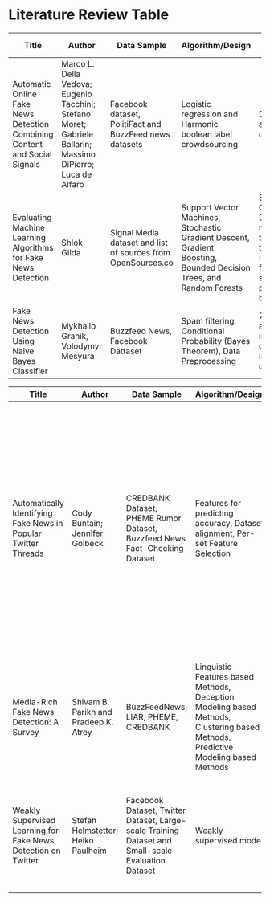 # Literature Review Table

| Title | Author | Data Sample | Algorithm/Design | Key Findings |
|-------|--------|-------------|------------------|--------------|
| Automatic Online Fake News Detection Combining Content and Social Signals | Marco L. Della Vedova; Eugenio Tacchini; Stefano Moret; Gabriele Ballarin; Massimo DiPierro; Luca de Alfaro | Facebook dataset, PolitiFact and BuzzFeed news datasets | Logistic regression and Harmonic boolean label crowdsourcing | Detection accuracy of 81.7%
| Evaluating Machine Learning Algorithms for Fake News Detection | Shlok Gilda | Signal Media dataset and list of sources from OpenSources.co | Support Vector Machines, Stochastic Gradient Descent, Gradient Boosting, Bounded Decision Trees, and Random Forests | Stochastic Gradient Descent models trained on the TF-IDF feature set performed best |
| Fake News Detection Using Naive Bayes Classifier | Mykhailo Granik, Volodymyr Mesyura | Buzzfeed News, Facebook Dattaset | Spam filtering, Conditional Probability (Bayes Theorem), Data Preprocessing | 75.40% accuracy in classifying into true or false |


| Title | Author | Data Sample | Algorithm/Design | Key Findings |
|-------|--------|-------------|------------------|--------------|
| Automatically Identifying Fake News in Popular Twitter Threads | Cody Buntain; Jennifer Golbeck | CREDBANK Dataset, PHEME Rumor Dataset, Buzzfeed News Fact-Checking Dataset | Features for predicting accuracy, Dataset alignment, Per-set Feature Selection | Models trained against non-expert, crowdsourced workers outperform models trained against journalists in classifying popular news stories on Twitter as true or fake, the limited predictive feature overlap in PHEME and CREDBANK suggest these populations evaluate accuracy in social media differently |
| Media-Rich Fake News Detection: A Survey | Shivam B. Parikh and Pradeep K. Atrey | BuzzFeedNews, LIAR, PHEME, CREDBANK | Linguistic Features based Methods, Deception Modeling based Methods, Clustering based Methods, Predictive Modeling based Methods | Presents an insight on characterization of news story in the modern diaspora combined with the differential content types of news story and its impact on readers |
| Weakly Supervised Learning for Fake News Detection on Twitter | Stefan Helmstetter; Heiko Paulheim | Facebook Dataset, Twitter Dataset, Large-scale Training Dataset and Small-scale Evaluation Dataset | Weakly supervised model | Achieving an F1 score of 0.77 when only taking into account a tweet as such, and up to 0.9 when also including information about the user account |
